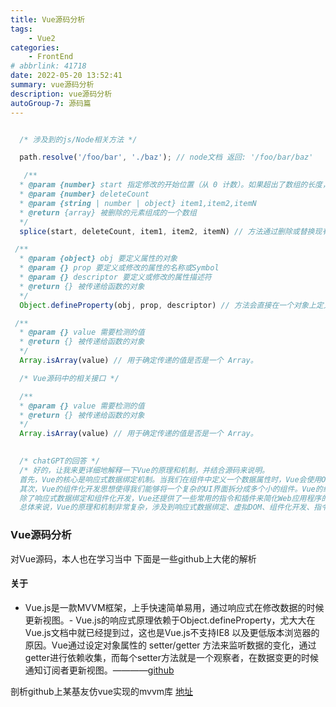 ```yaml
---
title: Vue源码分析
tags: 
    - Vue2
categories: 
    - FrontEnd
# abbrlink: 41718
date: 2022-05-20 13:52:41
summary: vue源码分析
description: vue源码分析
autoGroup-7: 源码篇
---
```


```js

  /* 涉及到的js/Node相关方法 */

  path.resolve('/foo/bar', './baz'); // node文档 返回: '/foo/bar/baz'

   /**
  * @param {number} start 指定修改的开始位置（从 0 计数）。如果超出了数组的长度，则从数组末尾开始添加内容；如果是负值，则表示从数组末位开始的第几位
  * @param {number} deleteCount
  * @param {string | number | object} item1,item2,itemN
  * @return {array} 被删除的元素组成的一个数组
  */
  splice(start, deleteCount, item1, item2, itemN) // 方法通过删除或替换现有元素或者原地添加新的元素来修改数组，并以数组形式返回被修改的内容。此方法会改变原数组。

 /**
  * @param {object} obj 要定义属性的对象
  * @param {} prop 要定义或修改的属性的名称或Symbol
  * @param {} descriptor 要定义或修改的属性描述符
  * @return {} 被传递给函数的对象
  */
  Object.defineProperty(obj, prop, descriptor) // 方法会直接在一个对象上定义一个新属性，或者修改一个对象的现有属性，并返回此对象。

 /**
  * @param {} value 需要检测的值
  * @return {} 被传递给函数的对象
  */
  Array.isArray(value) // 用于确定传递的值是否是一个 Array。

```

```js
  /* Vue源码中的相关接口 */

  /**
  * @param {} value 需要检测的值
  * @return {} 被传递给函数的对象
  */
  Array.isArray(value) // 用于确定传递的值是否是一个 Array。

  
  /* chatGPT的回答 */
  /* 好的，让我来更详细地解释一下Vue的原理和机制，并结合源码来说明。
  首先，Vue的核心是响应式数据绑定机制。当我们在组件中定义一个数据属性时，Vue会使用Object.defineProperty来劫持这个属性的getter和setter。这样当这个属性的值发生变化时，Vue能够自动检测到并触发视图更新。具体实现可以查看Vue源码中的observer.js文件，其中的Observer类负责将数据对象转化为响应式对象，Dep类负责管理数据属性和Watcher对象之间的依赖关系，Watcher类负责监听数据变化并调用相关的回调函数进行视图更新。
  其次，Vue的组件化开发思想使得我们能够将一个复杂的UI界面拆分成多个小的组件。Vue的组件系统使用了一个叫做VNode的虚拟DOM来描述组件的结构和状态。当一个组件的状态发生变化时，Vue会使用VNode来比较新旧状态之间的差异，并且只更新需要更新的部分，从而提高了应用程序的性能。具体实现可以查看Vue源码中的vdom目录，其中的createPatchFunction函数负责将VNode转化为真实的DOM元素，并且在比较新旧状态时只更新需要更新的部分。
  除了响应式数据绑定和组件化开发，Vue还提供了一些常用的指令和插件来简化Web应用程序的开发。比如v-if、v-for、v-bind等指令可以让我们在模板中轻松地使用条件判断、循环和数据绑定等功能。具体实现可以查看Vue源码中的compiler目录，其中的compileToFunctions函数负责将模板编译为渲染函数，渲染函数负责将数据和VNode进行关联。
  总体来说，Vue的原理和机制非常复杂，涉及到响应式数据绑定、虚拟DOM、组件化开发、指令和插件等多个方面。理解这些机制可以让我们更好地使用Vue开发Web应用程序，并且从中获得更好的性能和可维护性。同时，深入阅读Vue源码也可以帮助我们更好地理解这些机制的实现细节。 */
```



### Vue源码分析
对Vue源码，本人也在学习当中
下面是一些github上大佬的解析

#### 关于
- Vue.js是一款MVVM框架，上手快速简单易用，通过响应式在修改数据的时候更新视图。- Vue.js的响应式原理依赖于Object.defineProperty，尤大大在Vue.js文档中就已经提到过，这也是Vue.js不支持IE8 以及更低版本浏览器的原因。Vue通过设定对象属性的 setter/getter 方法来监听数据的变化，通过getter进行依赖收集，而每个setter方法就是一个观察者，在数据变更的时候通知订阅者更新视图。————[github](https://github.com/answershuto/learnVue)


剖析github上某基友仿vue实现的mvvm库
[地址](https://github.com/DMQ/mvvm)






